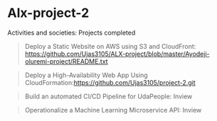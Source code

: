 # Alx-project-2
Activities and societies: Projects completed
> Deploy a Static Website on AWS using S3 and CloudFront: https://github.com/Ujas3105/ALX-project/blob/master/Ayodeji-oluremi-project/README.txt

> Deploy a High-Availability Web App Using CloudFormation:https://github.com/Ujas3105/project-2.git

> Build an automated CI/CD Pipeline for UdaPeople: Inview

> Operationalize a Machine Learning Microservice API: Inview
